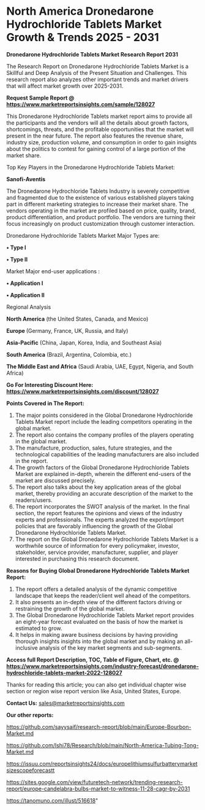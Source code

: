 # North America Dronedarone Hydrochloride Tablets Market Growth & Trends 2025 - 2031

<strong>Dronedarone Hydrochloride Tablets Market Research Report 2031</strong>

The Research Report on Dronedarone Hydrochloride Tablets Market is a Skillful and Deep Analysis of the Present Situation and Challenges. This research report also analyzes other important trends and market drivers that will affect market growth over 2025-2031.

<strong>Request Sample Report @ <a href=https://www.marketreportsinsights.com/sample/128027>https://www.marketreportsinsights.com/sample/128027</a></strong>

This Dronedarone Hydrochloride Tablets market report aims to provide all the participants and the vendors will all the details about growth factors, shortcomings, threats, and the profitable opportunities that the market will present in the near future. The report also features the revenue share, industry size, production volume, and consumption in order to gain insights about the politics to contest for gaining control of a large portion of the market share.

Top Key Players in the Dronedarone Hydrochloride Tablets Market:

<strong>Sanofi-Aventis</strong>

The Dronedarone Hydrochloride Tablets Industry is severely competitive and fragmented due to the existence of various established players taking part in different marketing strategies to increase their market share. The vendors operating in the market are profiled based on price, quality, brand, product differentiation, and product portfolio. The vendors are turning their focus increasingly on product customization through customer interaction.

Dronedarone Hydrochloride Tablets Market Major Types are:

<strong>• Type I

• Type II</strong>

Market Major end-user applications :

<strong>• Application I

• Application II</strong>

Regional Analysis

</u><strong><b>North America</b></strong> (the United States, Canada, and Mexico)

<strong><b>Europe </b></strong>(Germany, France, UK, Russia, and Italy)

<strong><b>Asia-Pacific</b></strong> (China, Japan, Korea, India, and Southeast Asia)

<strong><b>South America</b></strong> (Brazil, Argentina, Colombia, etc.)

<strong><b>The Middle East and Africa</b></strong> (Saudi Arabia, UAE, Egypt, Nigeria, and South Africa)

<strong>Go For Interesting Discount Here: <a href=https://www.marketreportsinsights.com/discount/128027>https://www.marketreportsinsights.com/discount/128027</a></strong>

<strong>Points Covered in The Report:</strong>
<ol>
  <li>The major points considered in the Global Dronedarone Hydrochloride Tablets Market report include the leading competitors operating in the global market.</li>
  <li>The report also contains the company profiles of the players operating in the global market.</li>
  <li>The manufacture, production, sales, future strategies, and the technological capabilities of the leading manufacturers are also included in the report.</li>
  <li>The growth factors of the Global Dronedarone Hydrochloride Tablets Market are explained in-depth, wherein the different end-users of the market are discussed precisely.</li>
  <li>The report also talks about the key application areas of the global market, thereby providing an accurate description of the market to the readers/users.</li>
  <li>The report incorporates the SWOT analysis of the market. In the final section, the report features the opinions and views of the industry experts and professionals. The experts analyzed the export/import policies that are favorably influencing the growth of the Global Dronedarone Hydrochloride Tablets Market.</li>
  <li>The report on the Global Dronedarone Hydrochloride Tablets Market is a worthwhile source of information for every policymaker, investor, stakeholder, service provider, manufacturer, supplier, and player interested in purchasing this research document.</li>
</ol>
<strong>Reasons for Buying Global Dronedarone Hydrochloride Tablets Market Report:</strong>

<ol>
  <li>The report offers a detailed analysis of the dynamic competitive landscape that keeps the reader/client well ahead of the competitors.</li>
  <li>It also presents an in-depth view of the different factors driving or restraining the growth of the global market.</li>
  <li>The Global Dronedarone Hydrochloride Tablets Market report provides an eight-year forecast evaluated on the basis of how the market is estimated to grow.</li>
  <li>It helps in making aware business decisions by having providing thorough insights insights into the global market and by making an all-inclusive analysis of the key market segments and sub-segments.</li>
</ol>
<strong>Access full Report Description, TOC, Table of Figure, Chart, etc. @ <a href=https://www.marketreportsinsights.com/industry-forecast/dronedarone-hydrochloride-tablets-market-2022-128027>https://www.marketreportsinsights.com/industry-forecast/dronedarone-hydrochloride-tablets-market-2022-128027</a></strong>


Thanks for reading this article; you can also get individual chapter wise section or region wise report version like Asia, United States, Europe.

<strong>Contact Us:</strong>
sales@marketreportsinsights.com

<strong>Our other reports:</strong>

<a href=https://github.com/sayysaif/research-report/blob/main/Europe-Bourbon-Market.md>https://github.com/sayysaif/research-report/blob/main/Europe-Bourbon-Market.md</a>

<a href=https://github.com/Ishi78/Research/blob/main/North-America-Tubing-Tong-Market.md>https://github.com/Ishi78/Research/blob/main/North-America-Tubing-Tong-Market.md</a>

<a href=https://issuu.com/reportsinsights24/docs/europelithiumsulfurbatterymarketsizescopeforecastt>https://issuu.com/reportsinsights24/docs/europelithiumsulfurbatterymarketsizescopeforecastt</a>

<a href=https://sites.google.com/view/futuretech-network/trending-research-report/europe-candelabra-bulbs-market-to-witness-11-28-cagr-by-2031>https://sites.google.com/view/futuretech-network/trending-research-report/europe-candelabra-bulbs-market-to-witness-11-28-cagr-by-2031</a>

<a href=https://tanomuno.com/illust/516618>https://tanomuno.com/illust/516618</a>"
